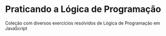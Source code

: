 # Praticando a Lógica de Programação
Coleção com diversos exercícios resolvidos de Lógica de Programação em JavaScript
